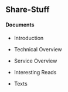 ## Share-Stuff

#### Documents
- Introduction
- Technical Overview
- Service Overview
- Interesting Reads

- Texts
